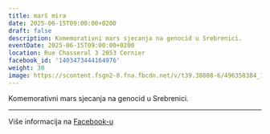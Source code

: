 ```yaml
---
title: marš mira
date: 2025-06-15T09:00:00+0200
draft: false
description: Komemorativni mars sjecanja na genocid u Srebrenici.
eventDate: 2025-06-15T09:00:00+0200
location: Rue Chasseral 3 2053 Cernier
facebook_id: '1403473444164976'
weight: 30
image: https://scontent.fsgn2-8.fna.fbcdn.net/v/t39.30808-6/496358384_1007574214836511_4806363768185633011_n.jpg?_nc_cat=102&ccb=1-7&_nc_sid=9e60e4&_nc_ohc=FCLu1o80f9IQ7kNvwHRhQ4V&_nc_oc=AdmuoFXxmH229REHEHL7e-7YPXH6SHFoO3NVkABGvMeYhq5KSq74gu8hluvEdtqwex0&_nc_zt=23&_nc_ht=scontent.fsgn2-8.fna&edm=ABTKTjYEAAAA&_nc_gid=kjbubrAl9UbaR-dSjER6sA&_nc_tpa=Q5bMBQFH2jetAqSzRQfxfsfCG7kMMwdqdMfFZqeNC_vMe9H6uFGwzQ41a0_zjLTCmmj6HKTz2m6yA_HB-Q&oh=00_AfcZEqkwVY1ZrTpMNEC-tW2cDNFZImBPttIPoi9U7G8WmQ&oe=6901FB2E
---
```


Komemorativni mars sjecanja na genocid u Srebrenici.

---

Više informacija na [Facebook-u](https://facebook.com/events/1403473444164976)
